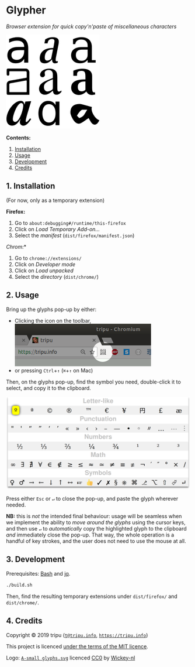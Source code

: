 # Glypher

*Browser extension for quick copy'n'paste of miscellaneous characters*

![Glypher logo](https://github.com/tripu/glypher/blob/master/img/logo-256.png?raw=true)

**Contents:**

1. [Installation](#1-installation)
1. [Usage](#2-usage)
1. [Development](#3-development)
1. [Credits](#4-credits)

## 1. Installation

(For now, only as a temporary extension)

**Firefox:**

1. Go to `about:debugging#/runtime/this-firefox`
1. Click on *Load Temporary Add-on…*
1. Select the *manifest* (`dist/firefox/manifest.json`)

**Chrom*:**

1. Go to `chrome://extensions/`
1. Click on *Developer mode*
1. Click on *Load unpacked*
1. Select the *directory* (`dist/chrome/`)

## 2. Usage

Bring up the glyphs pop-up by either:

* Clicking the icon on the toolbar,    
  ![Icon](https://github.com/tripu/glypher/blob/master/screenshots/icon.png?raw=true)
* or pressing `Ctrl`+`↑` (`⌘`+`↑` on Mac)

Then, on the glyphs pop-up, find the symbol you need, double-click it to select, and copy it to the clipboard.

![Screenshot](https://github.com/tripu/glypher/blob/master/screenshots/popup.png?raw=true)

Press either `Esc` or `↵` to close the pop-up, and paste the glyph wherever needed.

**NB:** this is *not* the intended final behaviour: usage will be seamless when we implement the ability to *move around the glyphs*
using the cursor keys, and then use `↵` to *automatically* copy the highlighted glyph to the clipboard *and* immediately close the pop-up.
That way, the whole operation is a handful of key strokes, and the user does not need to use the mouse at all.

## 3. Development

Prerequisites: [Bash](https://www.gnu.org/software/bash/) and [jq](https://stedolan.github.io/jq/).

```bash
./build.sh
```

Then, find the resulting temporary extensions under `dist/firefox/` and `dist/chrome/`.

## 4. Credits

Copyright &copy; 2019 tripu ([`t@tripu.info`](mailto:t@tripu.info), [`https://tripu.info`](https://tripu.info/))

This project is licenced [under the terms of the MIT licence](https://github.com/tripu/glypher/blob/master/LICENSE.md).

Logo: [`A-small glyphs.svg`](https://commons.wikimedia.org/wiki/File:A-small_glyphs.svg) licenced
[CC0](https://creativecommons.org/publicdomain/zero/1.0/deed.en) by
[Wickey-nl](https://commons.wikimedia.org/wiki/User:Wickey-nl)
